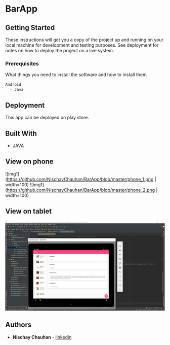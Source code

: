 # BarApp 

## Getting Started

These instructions will get you a copy of the project up and running on your local machine for development and testing purposes. See deployment for notes on how to deploy the project on a live system. 

### Prerequisites

What things you need to install the software and how to install them

```
Android
  - Java
```
## Deployment

This app can be deployed on play store. 

## Built With

* JAVA

## View on phone
![img1](https://github.com/NischayChauhan/BarApp/blob/master/phone_1.png | width=100)
![img1](https://github.com/NischayChauhan/BarApp/blob/master/phone_2.png | width=100)
## View on tablet
![img2](https://github.com/NischayChauhan/BarApp/blob/master/tab_output.png)

## Authors

* **Nischay Chauhan** - [linkedin](https://www.linkedin.com/in/nischaychauhan/)
